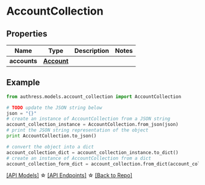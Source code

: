 # AccountCollection


## Properties
Name | Type | Description | Notes
------------ | ------------- | ------------- | -------------
**accounts** | [**Account**](Account.md) |  |

## Example

```python
from authress.models.account_collection import AccountCollection

# TODO update the JSON string below
json = "{}"
# create an instance of AccountCollection from a JSON string
account_collection_instance = AccountCollection.from_json(json)
# print the JSON string representation of the object
print AccountCollection.to_json()

# convert the object into a dict
account_collection_dict = account_collection_instance.to_dict()
# create an instance of AccountCollection from a dict
account_collection_form_dict = account_collection.from_dict(account_collection_dict)
```
[[API Models]](./README.md#documentation-for-models) ☆ [[API Endpoints]](./README.md#documentation-for-api-endpoints) ☆ [[Back to Repo]](../README.md)


